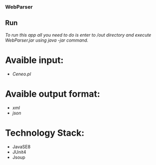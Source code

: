 ### WebParser

## Run
*To run this app all you need to do is enter to /out directory and execute WebParser.jar using java -jar command.*

# Avaible input:
- *Ceneo.pl*

# Avaible output format:
- *xml*
- *json*

# Technology Stack:
- JavaSE8
- JUnit4
- Jsoup
